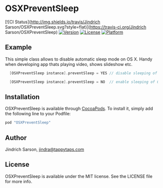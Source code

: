 # OSXPreventSleep

[![CI Status](http://img.shields.io/travis/Jindrich Sarson/OSXPreventSleep.svg?style=flat)](https://travis-ci.org/Jindrich Sarson/OSXPreventSleep)
[![Version](https://img.shields.io/cocoapods/v/OSXPreventSleep.svg?style=flat)](http://cocoapods.org/pods/OSXPreventSleep)
[![License](https://img.shields.io/cocoapods/l/OSXPreventSleep.svg?style=flat)](http://cocoapods.org/pods/OSXPreventSleep)
[![Platform](https://img.shields.io/cocoapods/p/OSXPreventSleep.svg?style=flat)](http://cocoapods.org/pods/OSXPreventSleep)

## Example

This simple class allows to disable automatic sleep mode on OS X. Handy when developing app thats playing video, shows slideshow etc.

```objective-c
  [OSXPreventSleep instance].preventSleep = YES // disable sleeping of OS X

  [OSXPreventSleep instance].preventSleep = NO  // enable sleeping of OS X

```

## Installation

OSXPreventSleep is available through [CocoaPods](http://cocoapods.org). To install
it, simply add the following line to your Podfile:

```ruby
pod "OSXPreventSleep"
```

## Author

Jindrich Sarson, jindra@tappytaps.com

## License

OSXPreventSleep is available under the MIT license. See the LICENSE file for more info.
